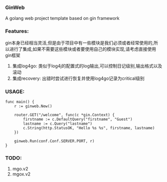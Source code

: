 ### GinWeb

A golang web project template based on gin framework

### Features:

gin本身已经相当灵活,但是由于项目中有一些模块是我们必须或者经常使用的,所以进行了集成,如果不需要这些模块或者要使用自己的模块实现,请考虑直接使用gin框架

1. 集成log4go: 类似于log4j的配置式的log输出,可以控制日记级别,输出格式以及滚动
2. 集成recovery: 出错时尝试进行恢复并使用log4go记录为critical级别

### USAGE:

	func main() {
	    r := ginweb.New()
	    
	    router.GET("/welcome", func(c *gin.Context) {
            firstname := c.DefaultQuery("firstname", "Guest")
            lastname := c.Query("lastname")
            c.String(http.StatusOK, "Hello %s %s", firstname, lastname)
        })
	    
	    ginweb.Run(conf.Conf.SERVER.PORT, r)
	}

### TODO:

1. mgo.v2
2. mgox.v2